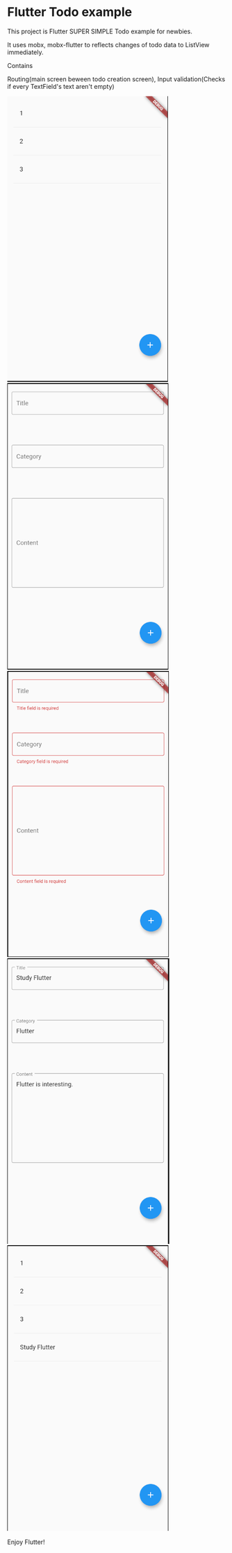 # Flutter Todo example

This project is Flutter SUPER SIMPLE Todo example for newbies.

It uses mobx, mobx-flutter to reflects changes of todo data to ListView immediately. 


Contains

Routing(main screen beween todo creation screen), Input validation(Checks if every TextField's text aren't empty) 







![1.png](./1.PNG)
![2.png](./2.PNG)
![3.png](./3.PNG)
![5.png](./5.PNG)
![6.png](./6.PNG)

Enjoy Flutter! 
